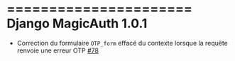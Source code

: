 ======================
Django MagicAuth 1.0.1
======================

-  Correction du formulaire `OTP_form` effacé du contexte lorsque la requête renvoie une erreur OTP [#78](https://github.com/betagouv/django-magicauth/pull/78) 
